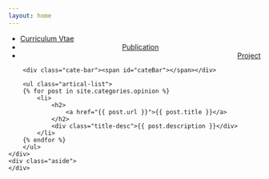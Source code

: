 ```yaml
---
layout: home
---
```


<div class="index-content opinion">
    <div class="section">
        <ul class="artical-cate">
            <li><a href="/"><span>Curriculum Vtae</span></a></li>
            <li class="on" style="text-align:center"><a href="/opinion"><span>Publication</span></a></li>
            <li style="text-align:right"><a href="/project"><span>Project</span></a></li>
        </ul>

        <div class="cate-bar"><span id="cateBar"></span></div>

        <ul class="artical-list">
        {% for post in site.categories.opinion %}
            <li>
                <h2>
                    <a href="{{ post.url }}">{{ post.title }}</a>
                </h2>
                <div class="title-desc">{{ post.description }}</div>
            </li>
        {% endfor %}
        </ul>
    </div>
    <div class="aside">
    </div>
</div>
